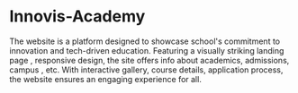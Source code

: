 # Innovis-Academy
The website is a platform designed to showcase school's commitment to innovation and tech-driven education. Featuring a visually striking landing page , responsive design, the site offers info about academics, admissions, campus , etc. With interactive gallery, course details, application process, the website ensures an engaging experience for all.
